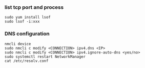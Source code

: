 ### list tcp port and process
	sudo yum install lsof
	sudo lsof -i:xxx

### DNS configuration
	nmcli device
	sudo nmcli c modify <CONNECTION> ipv4.dns <IP>
	sudo nmcli c modify <CONNECTION> ipv4.ignore-auto-dns <yes/no>
	sudo systemctl restart NetworkManager
	cat /etc/resolv.conf

